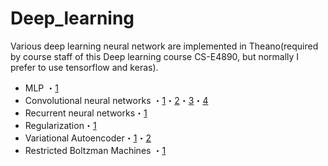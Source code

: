 # Deep_learning

Various deep learning neural network are implemented in Theano(required by course staff of this Deep learning course CS-E4890, but normally I prefer to use tensorflow and keras).

- MLP ・[1](https://github.com/SirongHuang/Deep_learning/blob/master/assignment1/task.ipynb)
- Convolutional neural networks ・[1](https://github.com/SirongHuang/Deep_learning/blob/master/assignment2/task1.ipynb)・[2](https://github.com/SirongHuang/Deep_learning/blob/master/assignment2/task2.ipynb)・[3](https://github.com/SirongHuang/Deep_learning/blob/master/assignment3/task1.ipynb)・[4](https://github.com/SirongHuang/Deep_learning/blob/master/assignment3/task2.ipynb)
- Recurrent neural networks・[1](https://github.com/SirongHuang/Deep_learning/blob/master/assignment4/task1.ipynb)
- Regularization・[1](https://github.com/SirongHuang/Deep_learning/blob/master/assignment4/task2.ipynb)
- Variational Autoencoder・[1](https://github.com/SirongHuang/Deep_learning/blob/master/assignment5/task1.ipynb)・[2](https://github.com/SirongHuang/Deep_learning/blob/master/assignment5/task2.ipynb)
- Restricted Boltzman Machines ・[1](https://github.com/SirongHuang/Deep_learning/blob/master/assignment6/task.ipynb)




